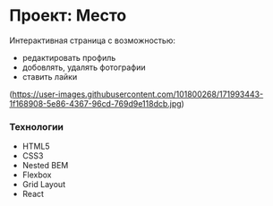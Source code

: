 # Проект: Место

Интерактивная страница с возможностью:
 * редактировать профиль
 * добовлять, удалять фотографии
 * ставить лайки

(https://user-images.githubusercontent.com/101800268/171993443-1f168908-5e86-4367-96cd-769d9e118dcb.jpg)

### Технологии
* HTML5
* CSS3
* Nested BEM
* Flexbox
* Grid Layout
* React

